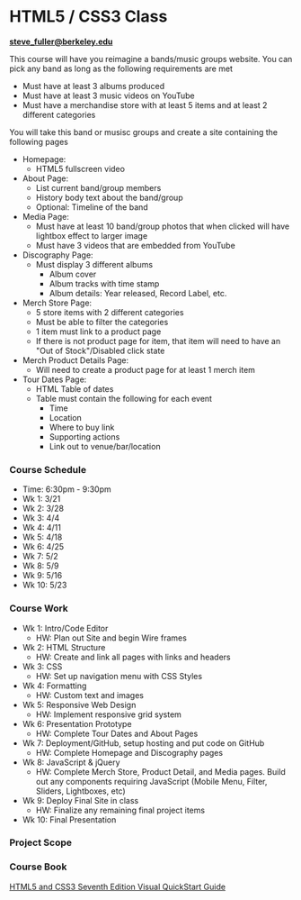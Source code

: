 # HTML5 / CSS3 Class

**steve_fuller@berkeley.edu**

This course will have you reimagine a bands/music groups website. You can pick any band as long as the following requirements are met

* Must have at least 3 albums produced
* Must have at least 3 music videos on YouTube
* Must have a merchandise store with at least 5 items and at least 2 different categories

You will take this band or musisc groups and create a site containing the following pages

* Homepage:
  * HTML5 fullscreen video
* About Page:
  * List current band/group members
  * History body text about the band/group
  * Optional: Timeline of the band
* Media Page:
  * Must have at least 10 band/group photos that when clicked will have lightbox effect to larger image
  * Must have 3 videos that are embedded from YouTube
* Discography Page:
  * Must display 3 different albums
    * Album cover
    * Album tracks with time stamp
    * Album details: Year released, Record Label, etc.
* Merch Store Page:
  * 5 store items with 2 different categories
  * Must be able to filter the categories
  * 1 item must link to a product page
  * If there is not product page for item, that item will need to have an "Out of Stock"/Disabled click state
* Merch Product Details Page:
  * Will need to create a product page for at least 1 merch item  
* Tour Dates Page:
  * HTML Table of dates
  * Table must contain the following for each event
    * Time
    * Location
    * Where to buy link
    * Supporting actions
    * Link out to venue/bar/location


### Course Schedule

* Time: 6:30pm - 9:30pm
* Wk 1: 3/21
* Wk 2: 3/28
* Wk 3: 4/4
* Wk 4: 4/11
* Wk 5: 4/18
* Wk 6: 4/25
* Wk 7: 5/2
* Wk 8: 5/9
* Wk 9: 5/16
* Wk 10: 5/23

### Course Work

* Wk 1: Intro/Code Editor
  * HW: Plan out Site and begin Wire frames
* Wk 2: HTML Structure
  * HW: Create and link all pages with links and headers
* Wk 3: CSS
  * HW: Set up navigation menu with CSS Styles
* Wk 4: Formatting
  * HW: Custom text and images
* Wk 5: Responsive Web Design
  * HW: Implement responsive grid system
* Wk 6: Presentation Prototype
  * HW: Complete Tour Dates and About Pages
* Wk 7: Deployment/GitHub, setup hosting and put code on GitHub
  * HW: Complete Homepage and Discography pages
* Wk 8: JavaScript & jQuery
  * HW: Complete Merch Store, Product Detail, and Media pages. Build out any components requiring JavaScript (Mobile Menu, Filter, Sliders, Lightboxes, etc)
* Wk 9: Deploy Final Site in class
  * HW: Finalize any remaining final project items
* Wk 10: Final Presentation

### Project Scope


### Course Book

[HTML5 and CSS3 Seventh Edition Visual QuickStart Guide](https://github.com/qcgm1978/html5-css3/blob/master/HTML5%20and%20CSS3%20Seventh%20Edition%20Visual%20QuickStart%20Guide.Dec.2011.pdf)
